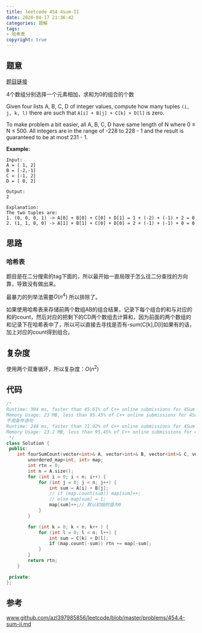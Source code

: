 ```yaml
---
title: leetcode 454 4sum-II
date: 2020-04-17 21:36:42
categories: 题解
tags:
- 哈希表
copyright: true
---
```


## 题意

[题目链接](<https://leetcode.com/problems/4sum-ii/> )

4个数组分别选择一个元素相加，求和为0的组合的个数

Given four lists A, B, C, D of integer values, compute how many tuples `(i, j, k, l)` there are such that `A[i] + B[j] + C[k] + D[l]` is zero.

To make problem a bit easier, all A, B, C, D have same length of N where 0 ≤ N ≤ 500. All integers are in the range of -228 to 228 - 1 and the result is guaranteed to be at most 231 - 1.

**Example:**

```
Input:
A = [ 1, 2]
B = [-2,-1]
C = [-1, 2]
D = [ 0, 2]

Output:
2

Explanation:
The two tuples are:
1. (0, 0, 0, 1) -> A[0] + B[0] + C[0] + D[1] = 1 + (-2) + (-1) + 2 = 0
2. (1, 1, 0, 0) -> A[1] + B[1] + C[0] + D[0] = 2 + (-1) + (-1) + 0 = 0
```

## 思路

###  哈希表

题目是在二分搜索的tag下面的，所以最开始一直局限于怎么往二分查找的方向靠，导致没有做出来。

最暴力的列举法需要$O(n^4)$ 所以排除了。

如果使用哈希表来存储前两个数组AB的组合结果，记录下每个组合的和与对应的和的count，然后对应的把剩下的CD两个数组去计算和，因为前面的两个数组的和记录下在哈希表中了，所以可以直接去寻找是否有-sum(C[k],D[l]如果有的话，加上对应的count得到组合。

## 复杂度

使用两个双重循环，所以复杂度：$O(n^2)$  

## 代码

```cc
/*
Runtime: 304 ms, faster than 45.61% of C++ online submissions for 4Sum II.
Memory Usage: 23 MB, less than 95.45% of C++ online submissions for 4Sum II.
不用条件语句
Runtime: 248 ms, faster than 71.92% of C++ online submissions for 4Sum II.
Memory Usage: 23.2 MB, less than 95.45% of C++ online submissions for 4Sum II.
 */
class Solution {
 public:
	int fourSumCount(vector<int>& A, vector<int>& B, vector<int>& C, vector<int>& D) {
		unordered_map<int, int> map;
		int rtn = 0;
		int n = A.size();
		for (int i = 0; i < n; i++) {
			for (int j = 0; j < n; j++) {
				int sum = A[i] + B[j];
				// if (map.count(sum)) map[sum]++;
				// else map[sum] = 1;
				map[sum]++;// 默认初始的值为0
			}
		}

		for (int k = 0; k < n; k++ ) {
			for (int l = 0; l < n; l++) {
				int sum = C[k] + D[l];
				if (map.count(-sum)) rtn += map[-sum];
			}
		}
		return rtn;
	}

 private:
};
```

## 参考

www.github.com/azl397985856/leetcode/blob/master/problems/454.4-sum-ii.md